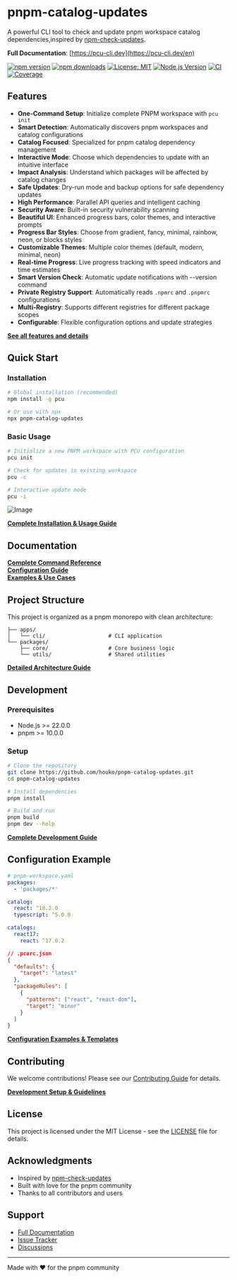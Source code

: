 # pnpm-catalog-updates

A powerful CLI tool to check and update pnpm workspace catalog
dependencies,inspired by
[npm-check-updates](https://github.com/raineorshine/npm-check-updates).

**Full Documentation**: [https://pcu-cli.dev](https://pcu-cli.dev/en)

[![npm version](https://img.shields.io/npm/v/pcu.svg)](https://www.npmjs.com/package/pcu)
[![npm downloads](https://img.shields.io/npm/dm/pcu.svg)](https://www.npmjs.com/package/pcu)
[![License: MIT](https://img.shields.io/badge/License-MIT-yellow.svg)](https://opensource.org/licenses/MIT)
[![Node.js Version](https://img.shields.io/badge/node-%3E%3D22.0.0-brightgreen.svg)](https://nodejs.org/)
[![CI](https://img.shields.io/github/actions/workflow/status/houko/pnpm-catalog-updates/ci.yml?label=CI&logo=github)](https://github.com/houko/pnpm-catalog-updates/actions)
[![Coverage](https://img.shields.io/coveralls/github/houko/pnpm-catalog-updates/main)](https://coveralls.io/github/houko/pnpm-catalog-updates)

## Features

- **One-Command Setup**: Initialize complete PNPM workspace with `pcu init`
- **Smart Detection**: Automatically discovers pnpm workspaces and catalog
  configurations
- **Catalog Focused**: Specialized for pnpm catalog dependency management
- **Interactive Mode**: Choose which dependencies to update with an intuitive
  interface
- **Impact Analysis**: Understand which packages will be affected by catalog
  changes
- **Safe Updates**: Dry-run mode and backup options for safe dependency updates
- **High Performance**: Parallel API queries and intelligent caching
- **Security Aware**: Built-in security vulnerability scanning
- **Beautiful UI**: Enhanced progress bars, color themes, and interactive
  prompts
- **Progress Bar Styles**: Choose from gradient, fancy, minimal, rainbow, neon,
  or blocks styles
- **Customizable Themes**: Multiple color themes (default, modern, minimal,
  neon)
- **Real-time Progress**: Live progress tracking with speed indicators and time
  estimates
- **Smart Version Check**: Automatic update notifications with --version command
- **Private Registry Support**: Automatically reads `.npmrc` and `.pnpmrc`
  configurations
- **Multi-Registry**: Supports different registries for different package scopes
- **Configurable**: Flexible configuration options and update strategies

**[See all features and details](https://pcu-cli.dev/en)**

## Quick Start

### Installation

```bash
# Global installation (recommended)
npm install -g pcu

# Or use with npx
npx pnpm-catalog-updates
```

### Basic Usage

```bash
# Initialize a new PNPM workspace with PCU configuration
pcu init

# Check for updates in existing workspace
pcu -c

# Interactive update mode
pcu -i
```

![Image](https://github.com/user-attachments/assets/f05a970e-c58c-44f1-b3f1-351ae30b4a35)

**[Complete Installation & Usage Guide](https://pcu-cli.dev/en/quickstart)**

## Documentation

**[Complete Command Reference](https://pcu-cli.dev/en/command-reference)**  
**[Configuration Guide](https://pcu-cli.dev/en/configuration)**  
**[Examples & Use Cases](https://pcu-cli.dev/en/examples)**

## Project Structure

This project is organized as a pnpm monorepo with clean architecture:

```text
├── apps/
│   └── cli/                    # CLI application
└── packages/
    ├── core/                   # Core business logic
    └── utils/                  # Shared utilities
```

**[Detailed Architecture Guide](https://pcu-cli.dev/en/development)**

## Development

### Prerequisites

- Node.js >= 22.0.0
- pnpm >= 10.0.0

### Setup

```bash
# Clone the repository
git clone https://github.com/houko/pnpm-catalog-updates.git
cd pnpm-catalog-updates

# Install dependencies
pnpm install

# Build and run
pnpm build
pnpm dev --help
```

**[Complete Development Guide](https://pcu-cli.dev/en/development)**

## Configuration Example

```yaml
# pnpm-workspace.yaml
packages:
  - 'packages/*'

catalog:
  react: ^18.2.0
  typescript: ^5.0.0

catalogs:
  react17:
    react: ^17.0.2
```

```json
// .pcurc.json
{
  "defaults": {
    "target": "latest"
  },
  "packageRules": [
    {
      "patterns": ["react", "react-dom"],
      "target": "minor"
    }
  ]
}
```

**[Configuration Examples & Templates](https://pcu-cli.dev/en/examples)**

## Contributing

We welcome contributions! Please see our [Contributing Guide](CONTRIBUTING.md)
for details.

**[Development Setup & Guidelines](https://pcu-cli.dev/en/development)**

## License

This project is licensed under the MIT License - see the [LICENSE](LICENSE) file
for details.

## Acknowledgments

- Inspired by
  [npm-check-updates](https://github.com/raineorshine/npm-check-updates)
- Built with love for the pnpm community
- Thanks to all contributors and users

## Support

- [Full Documentation](https://pcu-cli.dev/en)
- [Issue Tracker](https://github.com/houko/pnpm-catalog-updates/issues)
- [Discussions](https://github.com/houko/pnpm-catalog-updates/discussions)

---

Made with ❤️ for the pnpm community
